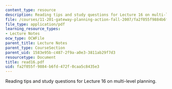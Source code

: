 ```yaml
---
content_type: resource
description: Reading tips and study questions for Lecture 16 on multi-level planning.
file: /courses/11-201-gateway-planning-action-fall-2007/fa2f055f9884b6fd472f0caa5c8435e3_read16.pdf
file_type: application/pdf
learning_resource_types:
- Lecture Notes
ocw_type: OCWFile
parent_title: Lecture Notes
parent_type: CourseSection
parent_uid: 1583e95b-c487-2f9a-a0e3-3811ab29f7d3
resourcetype: Document
title: read16.pdf
uid: fa2f055f-9884-b6fd-472f-0caa5c8435e3
---
```

Reading tips and study questions for Lecture 16 on multi-level planning.

